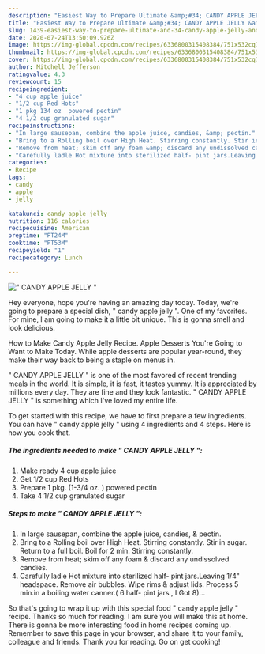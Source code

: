 ```yaml
---
description: "Easiest Way to Prepare Ultimate &amp;#34; CANDY APPLE JELLY &amp;#34;"
title: "Easiest Way to Prepare Ultimate &amp;#34; CANDY APPLE JELLY &amp;#34;"
slug: 1439-easiest-way-to-prepare-ultimate-and-34-candy-apple-jelly-and-34
date: 2020-07-24T13:50:09.926Z
image: https://img-global.cpcdn.com/recipes/6336800315408384/751x532cq70/candy-apple-jelly-recipe-main-photo.jpg
thumbnail: https://img-global.cpcdn.com/recipes/6336800315408384/751x532cq70/candy-apple-jelly-recipe-main-photo.jpg
cover: https://img-global.cpcdn.com/recipes/6336800315408384/751x532cq70/candy-apple-jelly-recipe-main-photo.jpg
author: Mitchell Jefferson
ratingvalue: 4.3
reviewcount: 15
recipeingredient:
- "4 cup apple juice"
- "1/2 cup Red Hots"
- "1 pkg 134 oz  powered pectin"
- "4 1/2 cup granulated sugar"
recipeinstructions:
- "In large sausepan, combine the apple juice, candies, &amp; pectin."
- "Bring to a Rolling boil over High Heat. Stirring constantly. Stir in sugar. Return to a full boil. Boil for 2 min. Stirring constantly."
- "Remove from heat; skim off any foam &amp; discard any undissolved candies."
- "Carefully ladle Hot mixture into sterilized half- pint jars.Leaving 1/4&#34; headspace. Remove air bubbles. Wipe rims &amp; adjust  lids. Process 5 min.in a boiling water canner.( 6 half- pint jars , I Got 8)..."
categories:
- Recipe
tags:
- candy
- apple
- jelly

katakunci: candy apple jelly 
nutrition: 116 calories
recipecuisine: American
preptime: "PT24M"
cooktime: "PT53M"
recipeyield: "1"
recipecategory: Lunch

---
```



![&#34; CANDY APPLE JELLY &#34;](https://img-global.cpcdn.com/recipes/6336800315408384/751x532cq70/candy-apple-jelly-recipe-main-photo.jpg)

Hey everyone, hope you're having an amazing day today. Today, we're going to prepare a special dish, &#34; candy apple jelly &#34;. One of my favorites. For mine, I am going to make it a little bit unique. This is gonna smell and look delicious.

How to Make Candy Apple Jelly Recipe. Apple Desserts You&#39;re Going to Want to Make Today. While apple desserts are popular year-round, they make their way back to being a staple on menus in.

&#34; CANDY APPLE JELLY &#34; is one of the most favored of recent trending meals in the world. It is simple, it is fast, it tastes yummy. It is appreciated by millions every day. They are fine and they look fantastic. &#34; CANDY APPLE JELLY &#34; is something which I've loved my entire life.


To get started with this recipe, we have to first prepare a few ingredients. You can have &#34; candy apple jelly &#34; using 4 ingredients and 4 steps. Here is how you cook that.

<!--inarticleads1-->

##### The ingredients needed to make &#34; CANDY APPLE JELLY &#34;:

1. Make ready 4 cup apple juice
1. Get 1/2 cup Red Hots
1. Prepare 1 pkg. (1-3/4 oz. ) powered pectin
1. Take 4 1/2 cup granulated sugar




<!--inarticleads2-->

##### Steps to make &#34; CANDY APPLE JELLY &#34;:

1. In large sausepan, combine the apple juice, candies, &amp; pectin.
1. Bring to a Rolling boil over High Heat. Stirring constantly. Stir in sugar. Return to a full boil. Boil for 2 min. Stirring constantly.
1. Remove from heat; skim off any foam &amp; discard any undissolved candies.
1. Carefully ladle Hot mixture into sterilized half- pint jars.Leaving 1/4&#34; headspace. Remove air bubbles. Wipe rims &amp; adjust  lids. Process 5 min.in a boiling water canner.( 6 half- pint jars , I Got 8)...




So that's going to wrap it up with this special food &#34; candy apple jelly &#34; recipe. Thanks so much for reading. I am sure you will make this at home. There is gonna be more interesting food in home recipes coming up. Remember to save this page in your browser, and share it to your family, colleague and friends. Thank you for reading. Go on get cooking!
